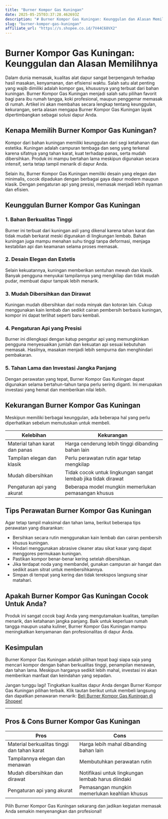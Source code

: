 ```yaml
---
title: "Burner Kompor Gas Kuningan"
date: 2025-05-25T03:37:28.462693Z
description: "# Burner Kompor Gas Kuningan: Keunggulan dan Alasan Memilihnya..."
slug: "burner-kompor-gas-kuningan"
affiliate_url: "https://s.shopee.co.id/7V44C68VX2"
---
```

# Burner Kompor Gas Kuningan: Keunggulan dan Alasan Memilihnya

Dalam dunia memasak, kualitas alat dapur sangat berpengaruh terhadap hasil masakan, kenyamanan, dan efisiensi waktu. Salah satu alat penting yang wajib dimiliki adalah kompor gas, khususnya yang terbuat dari bahan kuningan. Burner Kompor Gas Kuningan menjadi salah satu pilihan favorit bagi para ibu rumah tangga, koki profesional, maupun penggemar memasak di rumah. Artikel ini akan membahas secara lengkap tentang keunggulan, kekurangan, serta alasan mengapa Burner Kompor Gas Kuningan layak dipertimbangkan sebagai solusi dapur Anda.

## Kenapa Memilih Burner Kompor Gas Kuningan?

Kompor dari bahan kuningan memiliki keunggulan dari segi ketahanan dan estetika. Kuningan adalah campuran tembaga dan seng yang terkenal karena sifatnya yang tahan karat, kuat terhadap panas, serta mudah dibersihkan. Produk ini mampu bertahan lama meskipun digunakan secara intensif, serta tetap tampil menarik di dapur Anda.

Selain itu, Burner Kompor Gas Kuningan memiliki desain yang elegan dan minimalis, cocok dipadukan dengan berbagai gaya dapur modern maupun klasik. Dengan pengaturan api yang presisi, memasak menjadi lebih nyaman dan efisien.

## Keunggulan Burner Kompor Gas Kuningan

### 1. Bahan Berkualitas Tinggi

Burner ini terbuat dari kuningan asli yang dikenal karena tahan karat dan tidak mudah berkarat meski digunakan di lingkungan lembab. Bahan kuningan juga mampu menahan suhu tinggi tanpa deformasi, menjaga kestabilan api dan keamanan selama proses memasak.

### 2. Desain Elegan dan Estetis

Selain kekuatannya, kuningan memberikan sentuhan mewah dan klasik. Banyak pengguna menyukai tampilannya yang mengkilap dan tidak mudah pudar, membuat dapur tampak lebih menarik.

### 3. Mudah Dibersihkan dan Dirawat

Kuningan mudah dibersihkan dari noda minyak dan kotoran lain. Cukup menggunakan kain lembab dan sedikit cairan pembersih berbasis kuningan, kompor ini dapat terlihat seperti baru kembali.

### 4. Pengaturan Api yang Presisi

Burner ini dilengkapi dengan katup pengatur api yang memungkinkan pengguna menyesuaikan jumlah dan kekuatan api sesuai kebutuhan memasak. Hasilnya, masakan menjadi lebih sempurna dan menghindari pembakaran.

### 5. Tahan Lama dan Investasi Jangka Panjang

Dengan perawatan yang tepat, Burner Kompor Gas Kuningan dapat digunakan selama bertahun-tahun tanpa perlu sering diganti. Ini merupakan investasi yang hemat dan memberikan nilai lebih.

## Kekurangan Burner Kompor Gas Kuningan

Meskipun memiliki berbagai keunggulan, ada beberapa hal yang perlu diperhatikan sebelum memutuskan untuk membeli.

| Kelebihan | Kekurangan |
|------------|--------------|
| Material tahan karat dan panas | Harga cenderung lebih tinggi dibanding bahan lain |
| Tampilan elegan dan klasik | Perlu perawatan rutin agar tetap mengkilap |
| Mudah dibersihkan | Tidak cocok untuk lingkungan sangat lembab jika tidak dirawat |
| Pengaturan api yang akurat | Beberapa model mungkin memerlukan pemasangan khusus |

## Tips Perawatan Burner Kompor Gas Kuningan

Agar tetap tampil maksimal dan tahan lama, berikut beberapa tips perawatan yang disarankan:

- Bersihkan secara rutin menggunakan kain lembab dan cairan pembersih khusus kuningan.
- Hindari menggunakan abrasive cleaner atau sikat kasar yang dapat menggores permukaan kuningan.
- Pastikan kompor benar-benar kering setelah dibersihkan.
- Jika terdapat noda yang membandel, gunakan campuran air hangat dan sedikit asam sitrat untuk membersihkannya.
- Simpan di tempat yang kering dan tidak terekspos langsung sinar matahari.

## Apakah Burner Kompor Gas Kuningan Cocok Untuk Anda?

Produk ini sangat cocok bagi Anda yang mengutamakan kualitas, tampilan menarik, dan ketahanan jangka panjang. Baik untuk keperluan rumah tangga maupun usaha kuliner, Burner Kompor Gas Kuningan mampu meningkatkan kenyamanan dan profesionalitas di dapur Anda.

## Kesimpulan

Burner Kompor Gas Kuningan adalah pilihan tepat bagi siapa saja yang mencari kompor dengan bahan berkualitas tinggi, penampilan menawan, dan tahan lama. Meskipun harganya sedikit lebih mahal, investasi ini akan memberikan manfaat dan keindahan yang sepadan.

Jangan tunggu lagi! Tingkatkan kualitas dapur Anda dengan Burner Kompor Gas Kuningan pilihan terbaik. Klik tautan berikut untuk membeli langsung dan dapatkan penawaran menarik: [Beli Burner Kompor Gas Kuningan di Shopee!](https://s.shopee.co.id/7V44C68VX2)

---

## Pros & Cons Burner Kompor Gas Kuningan

| Pros | Cons |
|-------|--------|
| Material berkualitas tinggi dan tahan karat | Harga lebih mahal dibanding bahan lain |
| Tampilannya elegan dan menawan | Membutuhkan perawatan rutin |
| Mudah dibersihkan dan dirawat | Notifikasi untuk lingkungan lembab harus diindaki |
| Pengaturan api yang akurat | Pemasangan mungkin memerlukan keahlian khusus |

Pilih Burner Kompor Gas Kuningan sekarang dan jadikan kegiatan memasak Anda semakin menyenangkan dan profesional!